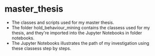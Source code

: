 # master_thesis
- The classes and scripts used for my master thesis.
- The folder hold_behaviour_mining contains the classess used for my thesis, and they're imported into the Jupyter Notebooks in folder notebooks.
- The Jupyter Notebooks illustrates the path of my investigation using these classess step by steps. 
